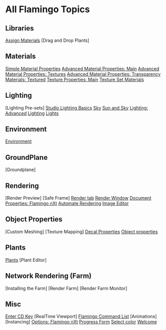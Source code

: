 ---
---

# All Flamingo Topics

## Libraries
 [Assign Materials](materials-tab.html)
 [Drag and Drop Plants]

## Materials
 [Simple Material Properties](simple-material-properties.html) 
 [Advanced Material Properties: Main](advanced-material-properties-main.html) 
 [Advanced Material Properties: Textures](advanced-material-properties-textures.html) 
 [Advanced Material Properties: Transparency](advanced-material-properties-transparency.html) 
 [Materials: Textured](texture-properties-main.html) 
 [Texture Properties: Main](texture-properties-main.html) 
 [Texture Set Materials](texture-set-materials.html) 

## Lighting
 [Lighting Pre-sets]
 [Studio Lighting Basics](studio-lighting-basics.html) 
 [Sky](sun-and-sky-tabs.html) 
 [Sun and Sky](sun-and-sky-tabs.html) 
 [Lighting: Advanced](lighting-advanced-tab.html) 
 [Lighting](lighting-tab.html) 
 [Lights](lights-tab.html) 

## Environment
 [Environment](environment-tab.html)

## GroundPlane
 [Groundplane]

## Rendering
 [Render Preview]
 [Safe Frame]
 [Render tab](render-tab.html) 
 [Render Window](render-window.html) 
 [Document Properties: Flamingo nXt](documentproperties-flamingo.html) 
 [Automate Rendering](automate-rendering.html) 
 [Image Editor](image-editor.html) 

## Object Properties
 [Custom Meshing]
 [Texture Mapping]
 [Decal Properties](properties-decal.html) 
 [Object properties](properties-object.html) 

## Plants
 [Plants](plants.html)
 [Plant Editor]

## Network Rendering (Farm)
 [Installing the Farm]
 [Render Farm]
 [Render Farm Monitor]

## Misc
 [Enter CD Key](enter-cd-key.html)
 [RealTime Viewport] 
 [Flamingo Command List](flamingo-command-list.html) 
 [Animations]
 [Instancing]
 [Options: Flamingo nXt](options-flamingo.html) 
 [Progress Form](progress-form.html) 
 [Select color](select-color.html) 
 [Welcome](welcome.html) 

 
